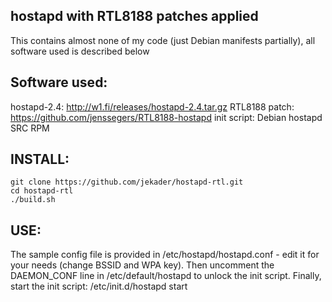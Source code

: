 hostapd with RTL8188 patches applied
------------------------------------

This contains almost none of my code (just Debian manifests partially), all software used is described below

Software used:
--------------

hostapd-2.4:
http://w1.fi/releases/hostapd-2.4.tar.gz
RTL8188 patch:
https://github.com/jenssegers/RTL8188-hostapd
init script:
Debian hostapd SRC RPM

INSTALL:
--------

    git clone https://github.com/jekader/hostapd-rtl.git
    cd hostapd-rtl
    ./build.sh

USE:
----

The sample config file is provided in /etc/hostapd/hostapd.conf - edit it for your needs (change BSSID and WPA key).
Then uncomment the DAEMON_CONF line in /etc/default/hostapd to unlock the init script.
Finally, start the init script:
/etc/init.d/hostapd start

